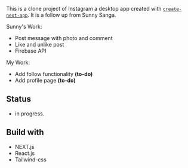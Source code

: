 This is a clone project of Instagram a desktop app created with [`create-next-app`](https://github.com/vercel/next.js/tree/canary/packages/create-next-app). It is a follow up from Sunny Sanga.

Sunny's Work:

- Post message with photo and comment
- Like and unlike post
- Firebase API

My Work:

- Add follow functionality **(to-do)**
- Add profile page **(to-do)**

## Status

- in progress.

## Build with

- NEXT.js
- React.js
- Tailwind-css
